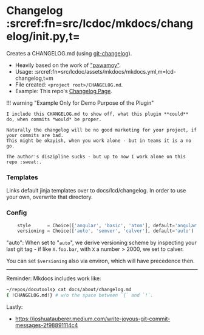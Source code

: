 # Changelog :srcref:fn=src/lcdoc/mkdocs/changelog/__init__.py,t=

Creates a CHANGELOG.md (using [git-changelog](https://pypi.org/project/git-changelog/)).

- Heavily based on the work of ["pawamoy"](https://github.com/pawamoy).
- Usage: :srcref:fn=src/lcdoc/assets/mkdocs/mkdocs.yml,m=lcd-changelog,t=m
- File created: `<project root>/CHANGELOG.md`.
- Example: This repo's [Changelog Page](../../about/changelog.md).


!!! warning "Example Only for Demo Purpose of the Plugin"

    I include this CHANGELOG.md to show off, what this plugin **could** do, when commits *would* be proper.

    Naturally the changelog will be no good marketing for your project, if your commits are bad.
    This might be okayish, when you work alone - but in teams it is a no go.

    The author's diszipline sucks - but up to now I work alone on this repo :sweat:.






### Templates

Links default jinja templates over to docs/lcd/changelog.
In order to use your own, overwrite that directory.


### Config

```python
    style      = Choice(['angular', 'basic', 'atom'], default='angular')
    versioning = Choice(['auto', 'semver', 'calver'], default='auto')
```

"auto": When set to "`auto`", we derive versioning scheme by inspecting your last git tag - if like `X.foo.bar`, with `X` a
number > 2000, we set to calver.

You can set `$versioning` also via environ, which will have precedence then.

----

Reminder: Mkdocs includes work like:

```bash
~/repos/docutools❯ cat docs/about/changelog.md
{ !CHANGELOG.md!} # w/o the space between `{` and `!`.
```

Lastly:

- https://joshuatauberer.medium.com/write-joyous-git-commit-messages-2f98891114c4


